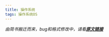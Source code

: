 ```yaml
---
title: 操作系统
tags: 操作系统OS
---
```


*由简书搬迁而来，bug和格式修改中，请看[**原文链接**](https://www.jianshu.com/p/7671cce3af1d)*

